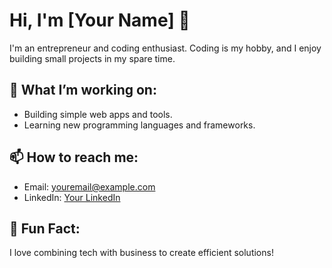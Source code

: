 # Hi, I'm [Your Name] 👋

I'm an entrepreneur and coding enthusiast. Coding is my hobby, and I enjoy building small projects in my spare time.

## 🚀 What I’m working on:
- Building simple web apps and tools.
- Learning new programming languages and frameworks.

## 📫 How to reach me:
- Email: [youremail@example.com](mailto:youremail@example.com)
- LinkedIn: [Your LinkedIn](https://www.linkedin.com/in/yourprofile)

## 💬 Fun Fact:
I love combining tech with business to create efficient solutions!
